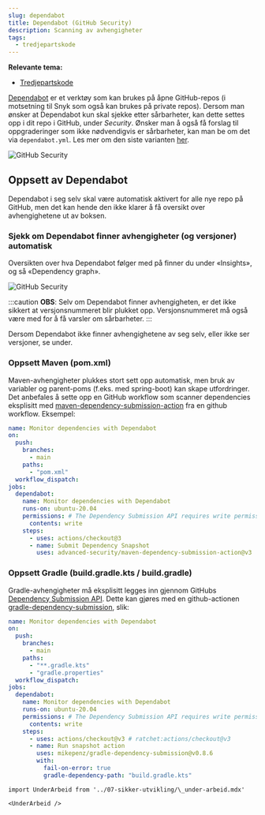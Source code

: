 ```yaml
---
slug: dependabot
title: Dependabot (GitHub Security)
description: Scanning av avhengigheter
tags:
  - tredjepartskode
---
```


**Relevante tema:**

- [Tredjepartskode](../sikker-utvikling/tredjepartskode)

[Dependabot](https://github.com/dependabot) er et verktøy som kan brukes på åpne GitHub-repos (i motsetning til Snyk som også kan brukes på private repos). Dersom man ønsker at Dependabot kun skal sjekke etter sårbarheter, kan dette settes opp i dit repo i GitHub, under _Security_. Ønsker man å også få forslag til oppgraderinger som ikke nødvendigvis er sårbarheter, kan man be om det via `dependabot.yml`. Les mer om den siste varianten [her](https://docs.github.com/en/code-security/supply-chain-security/keeping-your-dependencies-updated-automatically/enabling-and-disabling-dependabot-version-updates).

![GitHub Security](/img/dependabot.png "GitHub Security")

## Oppsett av Dependabot

Dependabot i seg selv skal være automatisk aktivert for alle nye repo på GitHub, men det kan hende den ikke klarer å få oversikt over avhengighetene ut av boksen.

### Sjekk om Dependabot finner avhengigheter (og versjoner) automatisk

Oversikten over hva Dependabot følger med på finner du under «Insights», og så «Dependency graph».

![GitHub Security](/img/dependabot-dependencies.png "«Insights» -> «Dependency Graph» for å se hva Dependabot har oppdaget")

:::caution
**OBS**: Selv om Dependabot finner avhengigheten, er det ikke sikkert at versjonsnummeret blir plukket opp. Versjonsnummeret må også være med for å få varsler om sårbarheter.
:::

Dersom Dependabot ikke finner avhengighetene av seg selv, eller ikke ser versjoner, se under.

### Oppsett Maven (pom.xml)

Maven-avhengigheter plukkes stort sett opp automatisk, men bruk av variabler og parent-poms (f.eks. med spring-boot) kan skape utfordringer.
Det anbefales å sette opp en GitHub workflow som scanner dependencies eksplisitt med [maven-dependency-submission-action](https://github.com/marketplace/actions/maven-dependency-tree-dependency-submission) fra en github workflow. Eksempel:

```yaml
name: Monitor dependencies with Dependabot
on:
  push:
    branches:
      - main
    paths:
      - "pom.xml"
  workflow_dispatch:
jobs:
  dependabot:
    name: Monitor dependencies with Dependabot
    runs-on: ubuntu-20.04
    permissions: # The Dependency Submission API requires write permission
      contents: write
    steps:
      - uses: actions/checkout@3
      - name: Submit Dependency Snapshot
        uses: advanced-security/maven-dependency-submission-action@v3
```

### Oppsett Gradle (build.gradle.kts / build.gradle)

Gradle-avhengigheter må eksplisitt legges inn gjennom GitHubs [Dependency Submission API](https://docs.github.com/en/code-security/supply-chain-security/understanding-your-software-supply-chain/using-the-dependency-submission-api). Dette kan gjøres med en github-actionen [gradle-dependency-submission](https://github.com/marketplace/actions/gradle-dependency-submission), slik:

```yaml
name: Monitor dependencies with Dependabot
on:
  push:
    branches:
      - main
    paths:
      - "**.gradle.kts"
      - "gradle.properties"
  workflow_dispatch:
jobs:
  dependabot:
    name: Monitor dependencies with Dependabot
    runs-on: ubuntu-20.04
    permissions: # The Dependency Submission API requires write permission
      contents: write
    steps:
      - uses: actions/checkout@v3 # ratchet:actions/checkout@v3
      - name: Run snapshot action
        uses: mikepenz/gradle-dependency-submission@v0.8.6
        with:
          fail-on-error: true
          gradle-dependency-path: "build.gradle.kts"
```

```mdx-code-block
import UnderArbeid from '../07-sikker-utvikling/\_under-arbeid.mdx'

<UnderArbeid />
```
